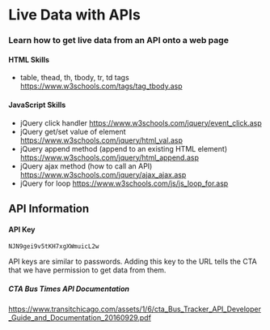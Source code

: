 # Live Data with APIs 
### Learn how to get live data from an API onto a web page 

#### HTML Skills
* table, thead, th, tbody, tr, td tags https://www.w3schools.com/tags/tag_tbody.asp

#### JavaScript Skills
* jQuery click handler https://www.w3schools.com/jquery/event_click.asp 
* jQuery get/set value of element https://www.w3schools.com/jquery/html_val.asp
* jQuery append method (append to an existing HTML element) https://www.w3schools.com/jquery/html_append.asp
* jQuery ajax method (how to call an API) https://www.w3schools.com/jquery/ajax_ajax.asp 
* jQuery for loop https://www.w3schools.com/js/js_loop_for.asp

## API Information 

#### API Key
    NJN9gei9v5tKH7xgXWmuicL2w
API keys are similar to passwords. Adding this key to the URL tells the CTA that we have permission to get data from them. 

##### CTA Bus Times API Documentation 
https://www.transitchicago.com/assets/1/6/cta_Bus_Tracker_API_Developer_Guide_and_Documentation_20160929.pdf

